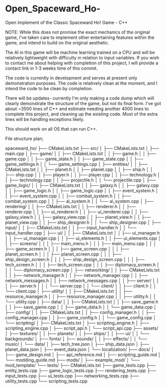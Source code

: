 # Open_Spaceward_Ho-
Open Implement of the Classic Spaceward Ho! Game - C++

NOTE: While this does not promise the exact mechanics of the original game, I've taken care to implement other entertaining features within the game, and intend to build on the original aesthetic.

The AI in this game will be machine learning trained on a CPU and will be relatively lightweight with difficulty in relation to input variables. If you wish to contact me about helping with completion of this project, I will provide a contact link in 1-3 weeks time of this commit.

The code is currently in development and serves at present only demonstration purposes. The code is relatively clean at the moment, and I intend the code to be clean by completion.

There will be updates- currently I'm only making a code dump which will clearly demonstrate the structure of the game, but not its final form. I've got about ~3500 lines of C++ and estimate needing another 4000 lines to complete this project, and cleaning up the existing code. Most of the extra lines will be handling exceptions likely.

This should work on all OS that can run C++.


File structure plan;

spaceward_ho/
├── CMakeLists.txt
├── src/
│   ├── CMakeLists.txt
│   ├── main.cpp
│   ├── game/
│   │   ├── CMakeLists.txt
│   │   ├── game.h
│   │   ├── game.cpp
│   │   ├── game_state.h
│   │   ├── game_state.cpp
│   │   ├── game_settings.h
│   │   └── game_settings.cpp
│   ├── entities/
│   │   ├── CMakeLists.txt
│   │   ├── planet.h
│   │   ├── planet.cpp
│   │   ├── ship.h
│   │   ├── ship.cpp
│   │   ├── player.h
│   │   ├── player.cpp
│   │   ├── technology.h
│   │   ├── technology.cpp
│   │   ├── projectile.h
│   │   └── projectile.cpp
│   ├── game_logic/
│   │   ├── CMakeLists.txt
│   │   ├── galaxy.h
│   │   ├── galaxy.cpp
│   │   ├── game_logic.h
│   │   ├── game_logic.cpp
│   │   ├── event_system.h
│   │   ├── event_system.cpp
│   │   ├── combat_system.h
│   │   ├── combat_system.cpp
│   │   ├── ai_system.h
│   │   └── ai_system.cpp
│   ├── rendering/
│   │   ├── CMakeLists.txt
│   │   ├── renderer.h
│   │   ├── renderer.cpp
│   │   ├── ui_renderer.h
│   │   ├── ui_renderer.cpp
│   │   ├── galaxy_view.h
│   │   ├── galaxy_view.cpp
│   │   ├── planet_view.h
│   │   ├── planet_view.cpp
│   │   ├── ship_designer.h
│   │   └── ship_designer.cpp
│   ├── input/
│   │   ├── CMakeLists.txt
│   │   ├── input_handler.h
│   │   └── input_handler.cpp
│   ├── ui/
│   │   ├── CMakeLists.txt
│   │   ├── ui_manager.h
│   │   ├── ui_manager.cpp
│   │   ├── ui_elements.h
│   │   ├── ui_elements.cpp
│   │   ├── screens/
│   │   │   ├── main_menu.h
│   │   │   ├── main_menu.cpp
│   │   │   ├── game_screen.h
│   │   │   ├── game_screen.cpp
│   │   │   ├── planet_screen.h
│   │   │   ├── planet_screen.cpp
│   │   │   ├── ship_design_screen.h
│   │   │   ├── ship_design_screen.cpp
│   │   │   ├── tech_screen.h
│   │   │   ├── tech_screen.cpp
│   │   │   ├── diplomacy_screen.h
│   │   │   └── diplomacy_screen.cpp
│   ├── networking/
│   │   ├── CMakeLists.txt
│   │   ├── network_manager.h
│   │   ├── network_manager.cpp
│   │   ├── network_messages.h
│   │   ├── network_messages.cpp
│   │   ├── server/
│   │   │   ├── server.h
│   │   │   └── server.cpp
│   │   └── client/
│   │       ├── client.h
│   │       └── client.cpp
│   ├── utility/
│   │   ├── CMakeLists.txt
│   │   ├── resource_manager.h
│   │   ├── resource_manager.cpp
│   │   ├── utility.h
│   │   └── utility.cpp
│   ├── data/
│   │   ├── CMakeLists.txt
│   │   ├── save_game.h
│   │   ├── save_game.cpp
│   │   ├── game_data.h
│   │   └── game_data.cpp
│   ├── config/
│   │   ├── CMakeLists.txt
│   │   ├── config_manager.h
│   │   ├── config_manager.cpp
│   │   ├── game_config.h
│   │   └── game_config.cpp
│   └── scripting/
│       ├── CMakeLists.txt
│       ├── scripting_engine.h
│       ├── scripting_engine.cpp
│       ├── script_api.h
│       └── script_api.cpp
├── assets/
│   ├── textures/
│   │   ├── planets/
│   │   ├── ships/
│   │   ├── ui/
│   │   └── backgrounds/
│   ├── fonts/
│   ├── sounds/
│   │   ├── effects/
│   │   └── music/
│   └── data/
│       ├── tech_tree.json
│       ├── ship_data.json
│       ├── planet_data.json
│       ├── event_data.json
│       └── localization/
├── docs/
│   ├── game_design.md
│   ├── api_reference.md
│   ├── scripting_guide.md
│   └── modding_guide.md
├── mods/
│   ├── example_mod/
│   └── mod_template/
└── tests/
├── CMakeLists.txt
├── game_tests.cpp
├── entity_tests.cpp
├── game_logic_tests.cpp
├── rendering_tests.cpp
├── input_tests.cpp
├── ui_tests.cpp
├── networking_tests.cpp
├── utility_tests.cpp
└── scripting_tests.cpp
